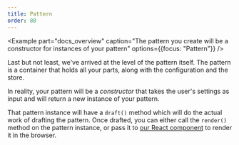 ```yaml
---
title: Pattern
order: 80
---
```


<Example 
  part="docs_overview" 
  caption="The pattern you create will be a constructor for instances of your pattern"
  options={{focus: "Pattern"}}
/>

Last but not least, we've arrived at the level of the pattern itself.
The pattern is a container that holds all your parts, along with the configuration
and the store.

In reality, your pattern will be a *constructor* that takes the user's settings as
input and will return a new instance of your pattern.

That pattern instance will have a `draft()` method which will do the actual work of 
drafting the pattern. Once drafted, you can either call the `render()` method on 
the pattern instance, or pass it to [our React component](/packages/components) to render it in the browser.


